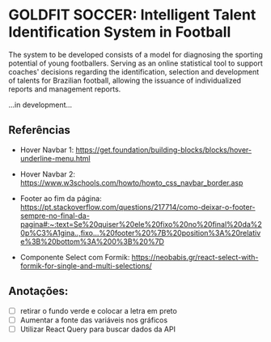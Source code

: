 # GOLDFIT SOCCER: Intelligent Talent Identification System in Football

The system to be developed consists of a model for diagnosing the sporting potential of young footballers. Serving as an online statistical tool to support coaches' decisions regarding the identification, selection and development of talents for Brazilian football, allowing the issuance of individualized reports and management reports.

...in development...

## Referências

- Hover Navbar 1: <https://get.foundation/building-blocks/blocks/hover-underline-menu.html>

- Hover Navbar 2: <https://www.w3schools.com/howto/howto_css_navbar_border.asp>

- Footer ao fim da página: <https://pt.stackoverflow.com/questions/217714/como-deixar-o-footer-sempre-no-final-da-pagina#:~:text=Se%20quiser%20ele%20fixo%20no%20final%20da%20p%C3%A1gina..,fixo...%20footer%20%7B%20position%3A%20relative%3B%20bottom%3A%200%3B%20%7D>

- Componente Select com Formik: <https://neobabis.gr/react-select-with-formik-for-single-and-multi-selections/>

## Anotações:

- [ ] retirar o fundo verde e colocar a letra em preto
- [ ] Aumentar a fonte das variáveis nos gráficos
- [ ] Utilizar React Query para buscar dados da API

